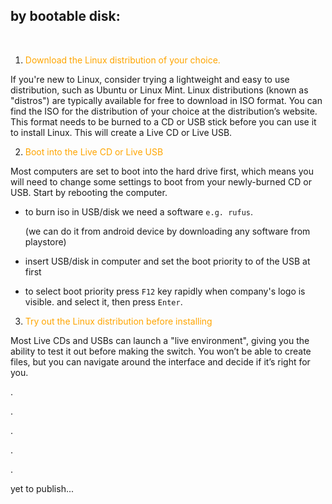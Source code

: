 ## by bootable disk: 

<br>

1. <span style="color:orange">  Download the Linux distribution of your choice. </span>

 If you're new to Linux, consider trying a lightweight and easy to use distribution, such as Ubuntu or Linux Mint. Linux distributions (known as "distros") are typically available for free to download in ISO format. You can find the ISO for the distribution of your choice at the distribution’s website. This format needs to be burned to a CD or USB stick before you can use it to install Linux. This will create a Live CD or Live USB. 

2. <span style="color:orange"> Boot into the Live CD or Live USB </span> 

Most computers are set to boot into the hard drive first, which means you will need to change some settings to boot from your newly-burned CD or USB. Start by rebooting the computer. 

 - to burn iso in USB/disk we need a software `e.g. rufus`.
    
    (we can do it from android device by downloading any software from playstore)

  - insert USB/disk in computer and set the boot priority to of the USB at first

  - to select boot priority press `F12` key rapidly when company's logo is visible. and select it, then press `Enter`.



3. <span style="color:orange">Try out the Linux distribution before installing </span> 

 Most Live CDs and USBs can launch a "live environment", giving you the ability to test it out before making the switch. You won’t be able to create files, but you can navigate around the interface and decide if it’s right for you. 



 .

 .

 .

 .

 .
 
 yet to publish...